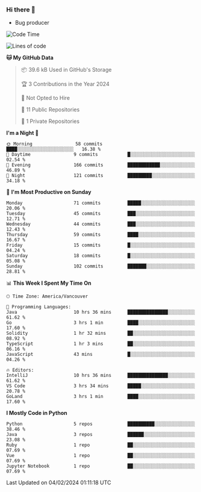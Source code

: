 ### Hi there 👋
* Bug producer


<!--START_SECTION:waka-->
![Code Time](http://img.shields.io/badge/Code%20Time-1%2C050%20hrs%2040%20mins-blue)

![Lines of code](https://img.shields.io/badge/From%20Hello%20World%20I%27ve%20Written-82.7%20thousand%20lines%20of%20code-blue)

**🐱 My GitHub Data** 

> 📦 39.6 kB Used in GitHub's Storage 
 > 
> 🏆 3 Contributions in the Year 2024
 > 
> 🚫 Not Opted to Hire
 > 
> 📜 11 Public Repositories 
 > 
> 🔑 1 Private Repositories 
 > 
**I'm a Night 🦉** 

```text
🌞 Morning                58 commits          ████░░░░░░░░░░░░░░░░░░░░░   16.38 % 
🌆 Daytime                9 commits           █░░░░░░░░░░░░░░░░░░░░░░░░   02.54 % 
🌃 Evening                166 commits         ████████████░░░░░░░░░░░░░   46.89 % 
🌙 Night                  121 commits         █████████░░░░░░░░░░░░░░░░   34.18 % 
```
📅 **I'm Most Productive on Sunday** 

```text
Monday                   71 commits          █████░░░░░░░░░░░░░░░░░░░░   20.06 % 
Tuesday                  45 commits          ███░░░░░░░░░░░░░░░░░░░░░░   12.71 % 
Wednesday                44 commits          ███░░░░░░░░░░░░░░░░░░░░░░   12.43 % 
Thursday                 59 commits          ████░░░░░░░░░░░░░░░░░░░░░   16.67 % 
Friday                   15 commits          █░░░░░░░░░░░░░░░░░░░░░░░░   04.24 % 
Saturday                 18 commits          █░░░░░░░░░░░░░░░░░░░░░░░░   05.08 % 
Sunday                   102 commits         ███████░░░░░░░░░░░░░░░░░░   28.81 % 
```


📊 **This Week I Spent My Time On** 

```text
🕑︎ Time Zone: America/Vancouver

💬 Programming Languages: 
Java                     10 hrs 36 mins      ███████████████░░░░░░░░░░   61.62 % 
Go                       3 hrs 1 min         ████░░░░░░░░░░░░░░░░░░░░░   17.60 % 
Solidity                 1 hr 32 mins        ██░░░░░░░░░░░░░░░░░░░░░░░   08.92 % 
TypeScript               1 hr 3 mins         ██░░░░░░░░░░░░░░░░░░░░░░░   06.16 % 
JavaScript               43 mins             █░░░░░░░░░░░░░░░░░░░░░░░░   04.26 % 

🔥 Editors: 
IntelliJ                 10 hrs 36 mins      ███████████████░░░░░░░░░░   61.62 % 
VS Code                  3 hrs 34 mins       █████░░░░░░░░░░░░░░░░░░░░   20.78 % 
GoLand                   3 hrs 1 min         ████░░░░░░░░░░░░░░░░░░░░░   17.60 % 
```

**I Mostly Code in Python** 

```text
Python                   5 repos             ██████████░░░░░░░░░░░░░░░   38.46 % 
Java                     3 repos             ██████░░░░░░░░░░░░░░░░░░░   23.08 % 
Ruby                     1 repo              ██░░░░░░░░░░░░░░░░░░░░░░░   07.69 % 
Vue                      1 repo              ██░░░░░░░░░░░░░░░░░░░░░░░   07.69 % 
Jupyter Notebook         1 repo              ██░░░░░░░░░░░░░░░░░░░░░░░   07.69 % 
```




 Last Updated on 04/02/2024 01:11:18 UTC
<!--END_SECTION:waka-->
